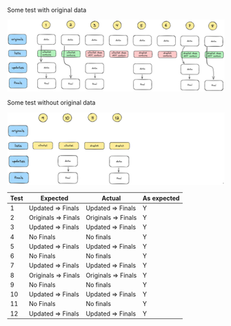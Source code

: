 Some test with original data

![combinations with originals](images/has_originals2.png)

Some test without original data

![combinations without originals](images/no_originals5.png)

| Test  | Expected  | Actual | As expected |
| ----------------------- | ----------------- | ----------------- | ------|
| 1 | Updated => Finals | Updated => Finals | Y |
| 2 | Originals => Finals | Originals => Finals | Y |
| 3 | Updated => Finals | Updated => Finals | Y |
| 4 | No Finals |  No finals | Y |
| 5 | Updated => Finals | Updated => Finals | Y |
| 6 | No Finals |  No finals | Y |
| 7 | Updated => Finals | Updated => Finals | Y |
| 8 | Originals => Finals | Originals => Finals | Y |
| 9 | No Finals |  No finals | Y |
| 10 | Updated => Finals | Updated => Finals | Y |
| 11 | No Finals |  No finals | Y |
| 12 | Updated => Finals | Updated => Finals | Y |

